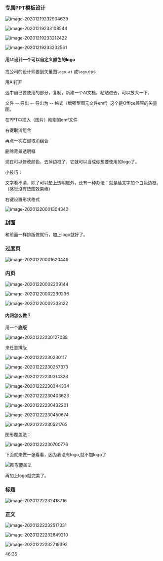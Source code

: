 ### 专属PPT模板设计

![image-20201219232904639](https://raw.githubusercontent.com/huxiaoning/img/master/20201219232906.png)





![image-20201219233108544](https://raw.githubusercontent.com/huxiaoning/img/master/20201219233109.png)

![image-20201219233212422](https://raw.githubusercontent.com/huxiaoning/img/master/20201219233213.png)

![image-20201219233232561](https://raw.githubusercontent.com/huxiaoning/img/master/20201219233233.png)

#### 用`AI`设计一个可以自定义颜色的logo

找公司的设计师要到矢量图`logo.ai` 或`logo`.eps

用AI打开

选中自已要使用的部分，复制，新建一个AI文档，粘贴进去，可以放大一下。

文件 -- 导出 -- 导出为 -- 格式（增强型图元文件emf）这个是Office兼容的矢量图。

在PPT中插入（图片）刚刚的emf文件

右键取消组合

再点一次右键取消组合

删除背景透明框

现在可以修改颜色、去掉边框了，它就可以当成你想要使用的logo了。



小技巧：

文字看不清，除了可以垫上透明框外，还有一种办法：就是给文字加个白色边框。（感觉没有垫图效果棒）

右键设置形状格式

![image-20201220001304343](https://raw.githubusercontent.com/huxiaoning/img/master/20201220001305.png)

### 封面

和前面一样排版做就行，加上logo就好了。

### 过度页

![image-20201220001620449](https://raw.githubusercontent.com/huxiaoning/img/master/20201220001622.png)

### 内页

![image-20201220002209144](https://raw.githubusercontent.com/huxiaoning/img/master/20201220002210.png)

![image-20201220002230236](https://raw.githubusercontent.com/huxiaoning/img/master/20201220002231.png)

![image-20201220002333122](https://raw.githubusercontent.com/huxiaoning/img/master/20201220002334.png)

#### 内网怎么做？

用一个**底版**

![image-20201222230127088](https://raw.githubusercontent.com/huxiaoning/img/master/20201222230128.png)

来任意排版

![image-20201222230230117](https://raw.githubusercontent.com/huxiaoning/img/master/20201222230231.png)

![image-20201222230257373](https://raw.githubusercontent.com/huxiaoning/img/master/20201222230258.png)

![image-20201222230314328](https://raw.githubusercontent.com/huxiaoning/img/master/20201222230315.png)

![image-20201222230344334](https://raw.githubusercontent.com/huxiaoning/img/master/20201222230345.png)

![image-20201222230403623](https://raw.githubusercontent.com/huxiaoning/img/master/20201222230404.png)

![image-20201222230432201](https://raw.githubusercontent.com/huxiaoning/img/master/20201222230433.png)

![image-20201222230450674](https://raw.githubusercontent.com/huxiaoning/img/master/20201222230451.png)

![image-20201222230521765](https://raw.githubusercontent.com/huxiaoning/img/master/20201222230522.png)

图形覆盖法：

![image-20201222230700776](https://raw.githubusercontent.com/huxiaoning/img/master/20201222230701.png)





下面就来做一张看看，因为我没有logo,就不加logo了

![图形覆盖法](https://raw.githubusercontent.com/huxiaoning/img/master/20201222231836.gif)

再加上logo就完美了。



### 标题

![image-20201222232418716](https://raw.githubusercontent.com/huxiaoning/img/master/20201222232420.png)

### 正文

![image-20201222232517331](https://raw.githubusercontent.com/huxiaoning/img/master/20201222232519.png)

![image-20201222232649210](https://raw.githubusercontent.com/huxiaoning/img/master/20201222232650.png)

![image-20201222232719392](https://raw.githubusercontent.com/huxiaoning/img/master/20201222232720.png)

46:35